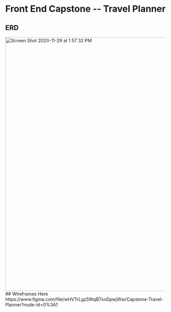 # Front End Capstone -- Travel Planner

## ERD
<img width="797" alt="Screen Shot 2020-11-29 at 1 57 32 PM" src="https://user-images.githubusercontent.com/65687019/100552152-e96aee80-324a-11eb-86c8-35754fc980e7.png">
## Wireframes Here
https://www.figma.com/file/wHVTrLgz59tqB7xvDpwjWw/Capstone-Travel-Planner?node-id=0%3A1
